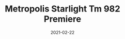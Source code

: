 ---
tags: 
  - "To Market"
  - "Rubber Flooring"
  - "Metropolis"
title: "Metropolis Starlight Tm 982 Premiere"
designer: "To Market"
image_primary: "img/Starlight_premiere-tm982_S.jpg"
href: "https://www.tomkt.com/atmosphere-metropolis-swatches"
description: "Straight%20Edge%20Tile%3A%2038%22%20x%2038%22%20Interlocking%20Tile%3A%2037%22%20x%2037%22"
category: "rubber-flooring-metropolis"
subtitle: ""
manufacturer: "ToMarket"
slug: "/manufacturers/tomarket/rubber-flooring-metropolis/to-market-metropolis-starlight-tm-982-premiere"
date: "2021-02-22"
---